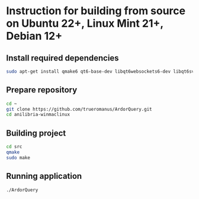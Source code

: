 # Instruction for building from source on Ubuntu 22+, Linux Mint 21+, Debian 12+

## Install required dependencies

```bash
sudo apt-get install qmake6 qt6-base-dev libqt6websockets6-dev libqt6svg6-dev qt6-declarative-dev qml6-module-qtquick qml6-module-qtquick-controls qml6-module-qtquick-dialogs qml6-module-qtquick-templates qml6-module-qtquick-window qml6-module-qtquick-layouts qml6-module-qtqml-workerscript qml-qt6 libqt6quick6 libqt6quickcontrols2-6
```

## Prepare repository

```bash
cd ~
git clone https://github.com/trueromanus/ArdorQuery.git
cd anilibria-winmaclinux
```

## Building project

```bash
cd src
qmake
sudo make
```

## Running application

```bash
./ArdorQuery
```
